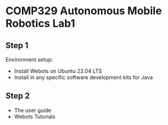 # COMP329 Autonomous Mobile Robotics Lab1

## Step 1
Environment setup:
* Install Webots on Ubuntu 22.04 LTS
* Install in any specific software development kits for Java

## Step 2
* The user guide
* Webots Tutorials
